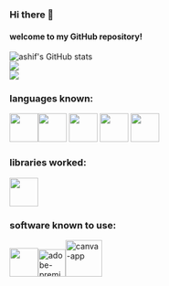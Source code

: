 ### Hi there 👋
#### welcome to my GitHub repository!
![ashif's GitHub stats](https://github-readme-stats.vercel.app/api?username=ashif57&theme=dark&show_icons=true&&hide=issues,contribs)
<br/>
![](https://github-readme-streak-stats.herokuapp.com/?user=ashif57&theme=gotham&hide_border=false)<br/>
![](https://github-readme-stats.vercel.app/api/top-langs/?username=ashif57&theme=gotham&hide_border=false&include_all_commits=false&count_private=true&layout=compact)
### languages known:
<img height="50" width="50" src="https://img.icons8.com/color/48/000000/python.png" /><img height="50" width="50" src="https://img.icons8.com/color/48/000000/c-programming.png" /> <img height="50" width="50" src="https://img.icons8.com/color/48/000000/java-coffee-cup-logo.png" /> <img height="50" width="50" src="https://img.icons8.com/color/48/000000/html-5.png" /> <img height="50" width="50" src="https://img.icons8.com/color/48/000000/css3.png" />

### libraries worked:
<img height="50" width="50" src="[https://img.icons8.com/color/48/000000/python.png](https://github.com/ashif57/ashif57/assets/120772978/a1ce0ac3-608d-4ea1-b460-0cfb649a2ad1)" />






### software known to use:
<img height="50" width="50" src="https://img.icons8.com/color/48/000000/visual-studio-code-2019.png"/><img width="48" height="48" src="https://img.icons8.com/color/48/adobe-premiere-pro--v1.png" alt="adobe-premiere-pro--v1"/><img width="64" height="64" src="https://img.icons8.com/cute-clipart/64/canva-app.png" alt="canva-app"/>

